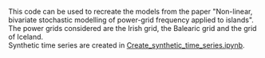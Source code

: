 This code can be used to recreate the models from the paper "Non-linear, bivariate stochastic modelling of
power-grid frequency applied to islands". 
\
The power grids considered are the Irish grid, the Balearic grid and the grid of Iceland.
\
Synthetic time series are created in [Create_synthetic_time_series.ipynb](Create_synthetic_time_series.ipynb).
